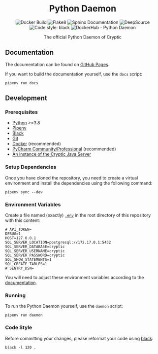 <h1 align="center">Python Daemon</h1>

<p align="center">
    <img alt="Docker Build" src="https://github.com/cryptic-game/python-daemon/workflows/Docker%20Build/badge.svg">
    <img alt="Flake8" src="https://github.com/cryptic-game/python-daemon/workflows/Flake8/badge.svg">
    <img alt="Sphinx Documentation" src="https://github.com/cryptic-game/python-daemon/workflows/Sphinx%20Documentation/badge.svg">
    <a href="https://deepsource.io/gh/cryptic-game/python-daemon/?ref=repository-badge" style="text-decoration:none">
        <img alt="DeepSource" src="https://deepsource.io/gh/cryptic-game/python-daemon.svg/?label=active+issues&show_trend=true">
    </a>
    <br>
    <a href="https://github.com/psf/black" style="text-decoration:none">
        <img alt="Code style: black" src="https://img.shields.io/badge/code%20style-black-000000.svg">
    </a>
    <a href="https://hub.docker.com/r/crypticcp/python-daemon" style="text-decoration:none">
        <img alt="DockerHub - Python Daemon" src="https://img.shields.io/docker/pulls/crypticcp/python-daemon?style=flat-square&label=DockerHub%20-%20Python%20Daemon">
    </a>
</p>

<p align="center">The official Python Daemon of Cryptic</p>


## Documentation
The documentation can be found on [GitHub Pages](https://cryptic-game.github.io/python-daemon/).

If you want to build the documentation yourself, use the `docs` script:
```
pipenv run docs
```


## Development

### Prerequisites
- [Python](https://python.org/) >=3.8
- [Pipenv](https://github.com/pypa/pipenv/)
- [Black](https://github.com/psf/black/)
- [Git](https://git-scm.com/)
- [Docker](https://www.docker.com/) (recommended)
- [PyCharm Community/Professional](https://www.jetbrains.com/pycharm/) (recommended)
- [An instance of the Cryptic Java Server](https://github.com/cryptic-game/java-backend-dev)

### Setup Dependencies
Once you have cloned the repository, you need to create a virtual environment and install the dependencies using the following command:
```
pipenv sync --dev
```

### Environment Variables
Create a file named (exactly) [`.env`](https://pipenv.pypa.io/en/latest/advanced/#automatic-loading-of-env) in the root directory of this repository with this content:
```
# API_TOKEN=
DEBUG=1
HOST=127.0.0.1
SQL_SERVER_LOCATION=postgresql://172.17.0.1:5432
SQL_SERVER_DATABASE=cryptic
SQL_SERVER_USERNAME=cryptic
SQL_SERVER_PASSWORD=cryptic
SQL_SHOW_STATEMENTS=1
SQL_CREATE_TABLES=1
# SENTRY_DSN=
```
You will need to adjust these environment variables according to the [documentation](https://cryptic-game.github.io/python-daemon/daemon/envvars.html).

### Running
To run the Python Daemon yourself, use the `daemon` script:
```
pipenv run daemon
```

### Code Style
Before committing your changes, please reformat your code using [black](https://github.com/psf/black):
```
black -l 120 .
```

